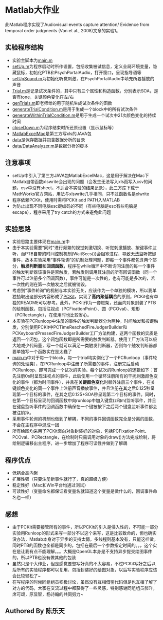 # Matlab大作业
此Matlab程序实现了Audiovisual events capture attention/ Evidence from temporal order judgments (Van et al., 2008)文章的实验1。 

## 实验程序结构
- 实验主脚本为[main.m](./main.m)
- [setUp.m](./setUp.m)为程序启动时所作设置，包括收集被试信息，定义全局环境变量，隐藏鼠标，初始化PTB和PsychPortalAudio，打开窗口，呈现指导语等
- [setUpSound.m](./setUpSound.m)为初始化听觉刺激，在PsychPortalAudio中填充所要播放的声音
- [Trial.m](./Trial.m)是记录试次条件的，其中只有三个属性和构造函数，分别表示SOA，是否有tone，关键颜色变化在左/右
- [genTrials.m](./genTrials.m)即老师给的用于随机生成试次条件的函数
- [generateTrialCondition.m](./generateTrialCondition.m)是用于生成一个block中的所有试次条件
- [generateWithinTrialCondition.m](./generateWithinTrialCondition.m)是用于生成一个试次中21次颜色变化的持续时间
- [closeDown.m](./closeDown.m)为程序结束时所还原设置（显示鼠标等）
- [MatlabExcelMac](./MatlabExcelMac/)是第三方写xls的JAVA包
- [data](./data/)是保存数据并包含数据分析的目录
- [data/DataAnalyzer.m](./data/DataAnalyzer.m)是数据分析的脚本

## 注意事项
- setUp中引入了第三方JAVA包MatlabExcelMac，这是用于解决在Mac下Matlab自带函数xlswrite会出现的问题（会发生无法写入xls而写入csv的问题，csv中没有sheet，不适合本实验的结果记录），此三方库下载于MathWorks官方网站，用法与xlswrite几乎相同，只不过函数名是xlwrite
- 程序依赖PCKit，使用时需将PCKit add PATH入MATLAB
- 为防止出现不同电脑esc键编码的不同（有些电脑是esc有些电脑是escape），程序采用了try catch的方式来避免此问题

## 实验思路
- 实验思路主要体现在[main.m](./main.m)中
- 由于本实验需要“同时”进行频繁的视觉刺激切换、听觉刺激播放、按键事件监听，而PTB自带的时间控制机制(WaitSecs())会阻塞进程，导致无法监听按键事件，故本实验采用“事件轮询”的机制处理问题，即每一个事件都包含两个部分，**触发判断器**和**回调函数**，程序在while循环中不断询问注册的每一个事件的触发判断器该事件是否触发，若触发则调用其注册的所有回调函数（同一个事件可以注册多个回调函数），事件可能是一次性的，也有可能是多次的，若一次性的则在第一次触发之后就被销毁。
- 考虑到“事件轮询”的机制与本实验无关，应该作为一个单独的模块，所以我单独抽取出这部分内容形成了[PCKit](https://github.com/sunshineclt/PCKit)，实现了**高内聚低耦合**的原则，PCKit也有单独的README可以参考。此外，PCKit作为一套框架，还面向对象封装了PTB的绘制函数，包括注视点（PCFixationPoint）、圆（PCOval）、矩形（PCRectangle），在使用时也比较省心。
- 本实验在PCRunloop中注册的事件的触发判断器分为两种，时间触发和按键触发，分别使用PCKit中PCTimeReachedFireJudgerBuilder和PCKeyboardPressedFireJudgerBuilder工厂方法构建，这两个函数的实质是返回一个闭包，这个闭包函数即是所需要的触发判断器。使用工厂方法可以极大地减少代码量，写一个就可以满足一类触发判断器，否则每个触发判断器都要单独写一个函数实在是太蠢了
- [main.m](./main.m)中对于每一个block，每一个trial均实例化了一个PCRunloop（事件轮询的处理类），在PCRunloop中注册了所需要的事件，注册完后启动PCRunloop，即可完成一个试次的实验。每个试次的Runloop的逻辑如下：首先注册0s时呈现注视点的事件，此后使用一个循环注册所有的干扰刺激颜色变化的事件（都为时间事件），并且在**关键颜色变化**时额外注册三个事件，在关键颜色变化的同一个事件上注册声音播放事件，并且注册在其之后0.125秒呈现第一个目标的事件，在其之后0.125+SOA秒呈现第二个目标的事件。同时，在第一个目标呈现的回调函数中向runloop中加入键盘(z和m)监听事件，并且在键盘监听事件的回调函数中确保在一个键被按下之后两个键盘监听事件都会被注销掉。
- 采用事件轮询的机制也做到了解耦，不同的事件回调函数完全是分离的函数，不会在主程序中混成一团
- 所有绘图均采用了PCKit面向对象封装好的对象，包括PCFixationPoint、PCOval、PCRectangle，在绘制时只需调用对象的draw()方法完成绘制，将绘制逻辑移出主程序，进一步增加了程序可读性并做到了解耦

## 程序优点
- 低耦合高内聚
- 扩展性强（只要注册新事件就行了，真的超级方便）
- 稳定性好（Mac和Win平台均通过测试）
- 可读性好（变量命名都保证看变量名就知道这个变量是做什么的，回调事件命名也一样）

## 感想
- 由于PCKit需要接管所有的事件，所以PCKit的引入是侵入性的，不可能一部分实验用Runloop的形式来写一部分不以这个来写，这是比较致命的，但也确实没办法，Matlab本身对于异步的支持太弱，多线程则基本没有，只能这样做。同时PTB的函数也全都是同步的，包括在最后一个参数指定时间的。。。这个实在是让我有点不能理解。。。大概是OpenGL本身是不支持异步提交绘图事件的，所以PTB也没有做其他的包装
- 虽然只是个大作业，但是感觉要想写好真的不太容易，不过PCKit写好之后以后所有的实验程序都可以复用，包括封装好的绘图对象，以后写实验程序应该会比较轻松了~
- 在写程序的时候同组组员积极讨论，虽然没有互相借鉴代码但是也互相了解了对方的代码，大家在交流过程中都获得了一些灵感，特别感谢同组组员郝洋，席可颂，原显智，杨诗翰的共同努力~

## Authored By 陈乐天

